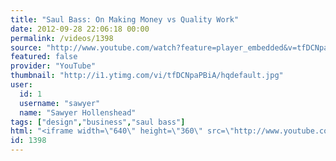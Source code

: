 ```yaml
---
title: "Saul Bass: On Making Money vs Quality Work"
date: 2012-09-28 22:06:18 00:00
permalink: /videos/1398
source: "http://www.youtube.com/watch?feature=player_embedded&v=tfDCNpaPBiA"
featured: false
provider: "YouTube"
thumbnail: "http://i1.ytimg.com/vi/tfDCNpaPBiA/hqdefault.jpg"
user:
  id: 1
  username: "sawyer"
  name: "Sawyer Hollenshead"
tags: ["design","business","saul bass"]
html: "<iframe width=\"640\" height=\"360\" src=\"http://www.youtube.com/embed/tfDCNpaPBiA?wmode=transparent&fs=1&feature=oembed\" frameborder=\"0\" allowfullscreen></iframe>"
id: 1398
---
```


